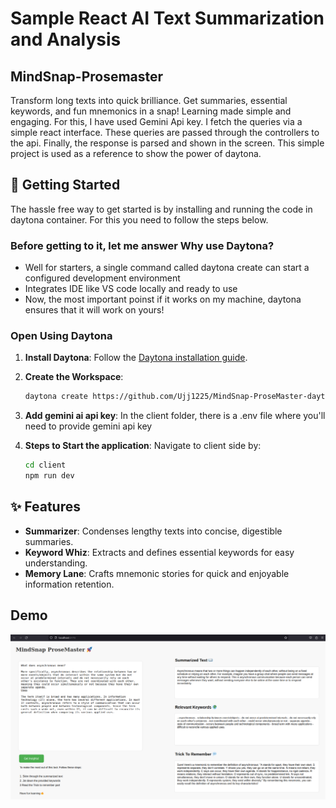 # Sample React AI Text Summarization and Analysis

## MindSnap-Prosemaster

Transform long texts into quick brilliance. Get summaries, essential keywords, and fun mnemonics in a snap! Learning made simple and engaging. For this, I have used Gemini Api key. I fetch the queries via a simple react interface. These queries are passed through the controllers to the api. Finally, the response is parsed and shown in the screen. This simple project is used as a reference to show the power of daytona.

## 🚀 Getting Started  
The hassle free way to get started is by installing and running the code in daytona container. For this you need to follow the steps below.

### Before getting to it, let me answer Why use Daytona?
- Well for starters, a single command called daytona create can start a configured development environment
- Integrates IDE like VS code locally and ready to use
- Now, the most important poinst if it works on my machine, daytona ensures that it will work on yours!

### Open Using Daytona  

1. **Install Daytona**: Follow the [Daytona installation guide](https://www.daytona.io/docs/installation/installation/).  

2. **Create the Workspace**:  
   ```bash  
   daytona create https://github.com/Ujj1225/MindSnap-ProseMaster-daytona.git 
   ```  

3. **Add gemini ai api key**:
   In the client folder, there is a .env file where you'll need to provide gemini api key

4. **Steps to Start the application**:
   Navigate to client side by: 

   ```bash
   cd client
   npm run dev
   ```

## ✨ Features  

- **Summarizer**: Condenses lengthy texts into concise, digestible summaries.
- **Keyword Whiz**: Extracts and defines essential keywords for easy understanding.
- **Memory Lane**: Crafts mnemonic stories for quick and enjoyable information retention.

## Demo
![Demo of Interface](image.png)
